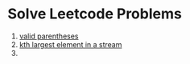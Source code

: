 # Solve Leetcode Problems

1. [valid parentheses](https://leetcode.com/problems/valid-parentheses/)
2. [kth largest element in a stream](https://leetcode.com/problems/kth-largest-element-in-a-stream)
3. 
